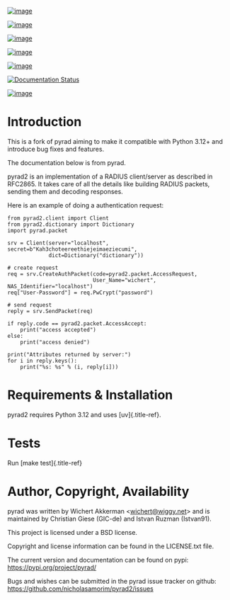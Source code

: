 [![image](https://github.com/nicholasamorim/pyrad2/workflows/Python%203.X%20test/badge.svg?branch=master)](https://github.com/nicholasamorim/pyrad2/actions?query=workflow)

[![image](https://coveralls.io/repos/github/nicholasamorim/pyrad2/badge.svg?branch=master)](https://coveralls.io/github/nicholasamorim/pyrad2?branch=master)

[![image](https://img.shields.io/pypi/v/pyrad.svg)](https://pypi.python.org/pypi/pyrad)

[![image](https://img.shields.io/pypi/pyversions/pyrad.svg)](https://pypi.python.org/pypi/pyrad)

[![image](https://img.shields.io/pypi/dm/pyrad.svg)](https://pypi.python.org/pypi/pyrad)

[![Documentation Status](https://readthedocs.org/projects/pyradius-pyrad/badge/?version=latest)](https://pyradius-pyrad.readthedocs.io/en/latest/?badge=latest)

[![image](https://img.shields.io/pypi/l/pyrad.svg)](https://pypi.python.org/pypi/pyrad)

# Introduction

This is a fork of pyrad aiming to make it compatible with Python 3.12+
and introduce bug fixes and features.

The documentation below is from pyrad.

pyrad2 is an implementation of a RADIUS client/server as described in
RFC2865. It takes care of all the details like building RADIUS packets,
sending them and decoding responses.

Here is an example of doing a authentication request:

    from pyrad2.client import Client
    from pyrad2.dictionary import Dictionary
    import pyrad.packet

    srv = Client(server="localhost", secret=b"Kah3choteereethiejeimaeziecumi",
                 dict=Dictionary("dictionary"))

    # create request
    req = srv.CreateAuthPacket(code=pyrad2.packet.AccessRequest,
                               User_Name="wichert", NAS_Identifier="localhost")
    req["User-Password"] = req.PwCrypt("password")

    # send request
    reply = srv.SendPacket(req)

    if reply.code == pyrad2.packet.AccessAccept:
        print("access accepted")
    else:
        print("access denied")

    print("Attributes returned by server:")
    for i in reply.keys():
        print("%s: %s" % (i, reply[i]))

# Requirements & Installation

pyrad2 requires Python 3.12 and uses [uv]{.title-ref}.

# Tests

Run [make test]{.title-ref}

# Author, Copyright, Availability

pyrad was written by Wichert Akkerman \<<wichert@wiggy.net>\> and is
maintained by Christian Giese (GIC-de) and Istvan Ruzman (Istvan91).

This project is licensed under a BSD license.

Copyright and license information can be found in the LICENSE.txt file.

The current version and documentation can be found on pypi:
<https://pypi.org/project/pyrad/>

Bugs and wishes can be submitted in the pyrad issue tracker on github:
<https://github.com/nicholasamorim/pyrad2/issues>
